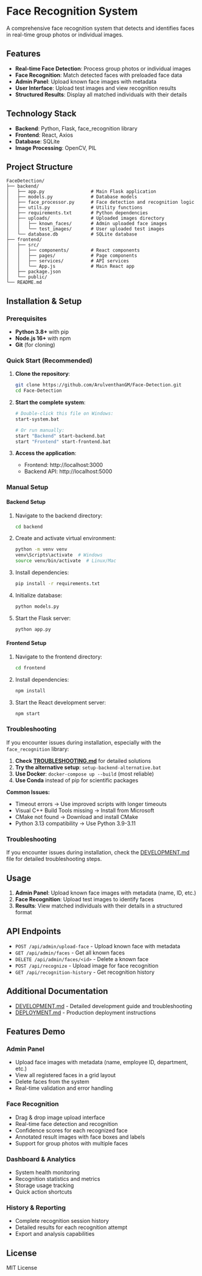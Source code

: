 # Face Recognition System

A comprehensive face recognition system that detects and identifies faces in real-time group photos or individual images.

## Features

- **Real-time Face Detection**: Process group photos or individual images
- **Face Recognition**: Match detected faces with preloaded face data
- **Admin Panel**: Upload known face images with metadata
- **User Interface**: Upload test images and view recognition results
- **Structured Results**: Display all matched individuals with their details

## Technology Stack

- **Backend**: Python, Flask, face_recognition library
- **Frontend**: React, Axios
- **Database**: SQLite
- **Image Processing**: OpenCV, PIL

## Project Structure

```
FaceDetection/
├── backend/
│   ├── app.py                 # Main Flask application
│   ├── models.py              # Database models
│   ├── face_processor.py      # Face detection and recognition logic
│   ├── utils.py               # Utility functions
│   ├── requirements.txt       # Python dependencies
│   ├── uploads/               # Uploaded images directory
│   │   ├── known_faces/       # Admin uploaded face images
│   │   └── test_images/       # User uploaded test images
│   └── database.db            # SQLite database
├── frontend/
│   ├── src/
│   │   ├── components/        # React components
│   │   ├── pages/             # Page components
│   │   ├── services/          # API services
│   │   └── App.js             # Main React app
│   ├── package.json
│   └── public/
└── README.md
```

## Installation & Setup

### Prerequisites

- **Python 3.8+** with pip
- **Node.js 16+** with npm
- **Git** (for cloning)

### Quick Start (Recommended)

1. **Clone the repository**:
   ```bash
   git clone https://github.com/ArulventhanGM/Face-Detection.git
   cd Face-Detection
   ```

2. **Start the complete system**:
   ```bash
   # Double-click this file on Windows:
   start-system.bat
   
   # Or run manually:
   start "Backend" start-backend.bat
   start "Frontend" start-frontend.bat
   ```

3. **Access the application**:
   - Frontend: http://localhost:3000
   - Backend API: http://localhost:5000

### Manual Setup

#### Backend Setup

1. Navigate to the backend directory:
   ```bash
   cd backend
   ```

2. Create and activate virtual environment:
   ```bash
   python -m venv venv
   venv\Scripts\activate  # Windows
   source venv/bin/activate  # Linux/Mac
   ```

3. Install dependencies:
   ```bash
   pip install -r requirements.txt
   ```

4. Initialize database:
   ```bash
   python models.py
   ```

5. Start the Flask server:
   ```bash
   python app.py
   ```

#### Frontend Setup

1. Navigate to the frontend directory:
   ```bash
   cd frontend
   ```

2. Install dependencies:
   ```bash
   npm install
   ```

3. Start the React development server:
   ```bash
   npm start
   ```

### Troubleshooting

If you encounter issues during installation, especially with the `face_recognition` library:

1. **Check [TROUBLESHOOTING.md](TROUBLESHOOTING.md)** for detailed solutions
2. **Try the alternative setup**: `setup-backend-alternative.bat`
3. **Use Docker**: `docker-compose up --build` (most reliable)
4. **Use Conda** instead of pip for scientific packages

**Common Issues:**
- Timeout errors → Use improved scripts with longer timeouts
- Visual C++ Build Tools missing → Install from Microsoft
- CMake not found → Download and install CMake
- Python 3.13 compatibility → Use Python 3.9-3.11

### Troubleshooting

If you encounter issues during installation, check the [DEVELOPMENT.md](DEVELOPMENT.md) file for detailed troubleshooting steps.

## Usage

1. **Admin Panel**: Upload known face images with metadata (name, ID, etc.)
2. **Face Recognition**: Upload test images to identify faces
3. **Results**: View matched individuals with their details in a structured format

## API Endpoints

- `POST /api/admin/upload-face` - Upload known face with metadata
- `GET /api/admin/faces` - Get all known faces
- `DELETE /api/admin/faces/<id>` - Delete a known face
- `POST /api/recognize` - Upload image for face recognition
- `GET /api/recognition-history` - Get recognition history

## Additional Documentation

- [DEVELOPMENT.md](DEVELOPMENT.md) - Detailed development guide and troubleshooting
- [DEPLOYMENT.md](DEPLOYMENT.md) - Production deployment instructions

## Features Demo

### Admin Panel
- Upload face images with metadata (name, employee ID, department, etc.)
- View all registered faces in a grid layout
- Delete faces from the system
- Real-time validation and error handling

### Face Recognition
- Drag & drop image upload interface
- Real-time face detection and recognition
- Confidence scores for each recognized face
- Annotated result images with face boxes and labels
- Support for group photos with multiple faces

### Dashboard & Analytics
- System health monitoring
- Recognition statistics and metrics
- Storage usage tracking
- Quick action shortcuts

### History & Reporting
- Complete recognition session history
- Detailed results for each recognition attempt
- Export and analysis capabilities

## License

MIT License

